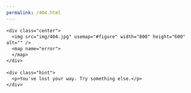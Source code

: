 ```yaml
---
permalink: /404.html
---
```


<!DOCTYPE html>
<html lang="en">
  <head>
    <meta charset="utf-8" />
    <title>Lost?</title>
    <meta name="robots" content="noindex, nofollow" />
    <meta name="viewport" content="width=device-width, initial-scale=1" />
    <link rel="stylesheet" type="text/css" href="../common/style.css" />
    <script src="../common/imageMapResizer.min.js"></script>
    <script src="../common/resizeMap.js" defer></script>
    <script src="../common/audio.js" defer></script>
  </head>

  <body>

    <div class="center">
      <img src="img/404.jpg" usemap="#figure" width="800" height="600" alt="" />
      <map name="error">
      </map>
    </div>

    <div class="hint">
      <p>You've lost your way. Try something else.</p>
    </div>
  </body>
</html>
